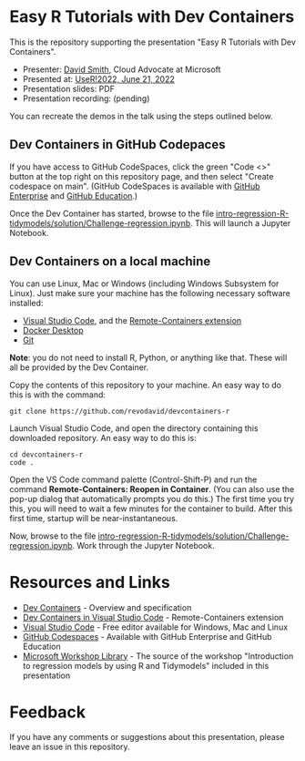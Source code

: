 # Easy R Tutorials with Dev Containers

This is the repository supporting the presentation "Easy R Tutorials with Dev Containers".

* Presenter: [David Smith](https://www.linkedin.com/in/dmsmith/), Cloud Advocate at Microsoft
* Presented at: [UseR!2022, June 21, 2022](https://user2022.r-project.org/program/talks/#session-10-building-the-r-community-1) 
* Presentation slides: PDF
* Presentation recording: (pending)

You can recreate the demos in the talk using the steps outlined below.

## Dev Containers in GitHub Codepaces

If you have access to GitHub CodeSpaces, click the green "Code <>" button at the top right on this repository page, and then select "Create codespace on main". (GitHub CodeSpaces is available with [GitHub Enterprise](https://github.com/enterprise) and [GitHub Education](https://education.github.com/).)

Once the Dev Container has started, browse to the file [intro-regression-R-tidymodels/solution/Challenge-regression.ipynb](intro-regression-R-tidymodels/solution/Challenge-regression.ipynb). This will launch a Jupyter Notebook.

## Dev Containers on a local machine

You can use Linux, Mac or Windows (including Windows Subsystem for Linux). Just make sure your machine has the following necessary software installed:
- [Visual Studio Code](https://code.visualstudio.com?WT.mc_id=academic-55190-ornella), and the [Remote-Containers extension](https://code.visualstudio.com/docs/remote/containers)
- [Docker Desktop](https://www.docker.com/products/docker-desktop)
- [Git](https://git-scm.com/downloads)

**Note**: you do not need to install R, Python, or anything like that. These will all be provided by the Dev Container. 

Copy the contents of this repository to your machine. An easy way to do this is with the command: 
```
git clone https://github.com/revodavid/devcontainers-r
```

Launch Visual Studio Code, and open the directory containing this downloaded repository. An easy way to do this is:
```
cd devcontainers-r
code .
```

Open the VS Code command palette (Control-Shift-P) and run the command **Remote-Containers: Reopen in Container**. (You can also use the pop-up dialog that automatically prompts you do this.) The first time you try this, you will need to wait a few minutes for the container to build. After this first time, startup will be near-instantaneous.

Now, browse to the file [intro-regression-R-tidymodels/solution/Challenge-regression.ipynb](intro-regression-R-tidymodels/solution/Challenge-regression.ipynb). Work through the Jupyter Notebook.

# Resources and Links

* [Dev Containers](https://containers.dev/) - Overview and specification
* [Dev Containers in Visual Studio Code](https://marketplace.visualstudio.com/items?itemName=ms-vscode-remote.remote-containers) - Remote-Containers extension 
* [Visual Studio Code](https://code.visualstudio.com/) - Free editor available for Windows, Mac and Linux
* [GitHub Codespaces](https://github.com/features/codespaces) - Available with GitHub Enterprise and GitHub Education
* [Microsoft Workshop Library](https://github.com/microsoft/workshop-library
) - The source of the workshop "Introduction to regression models by using R and Tidymodels" included in this presentation

# Feedback

If you have any comments or suggestions about this presentation, please leave an issue in this repository.